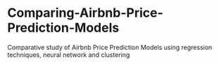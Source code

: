 # Comparing-Airbnb-Price-Prediction-Models
Comparative study of Airbnb Price Prediction Models using regression techniques, neural network and clustering
